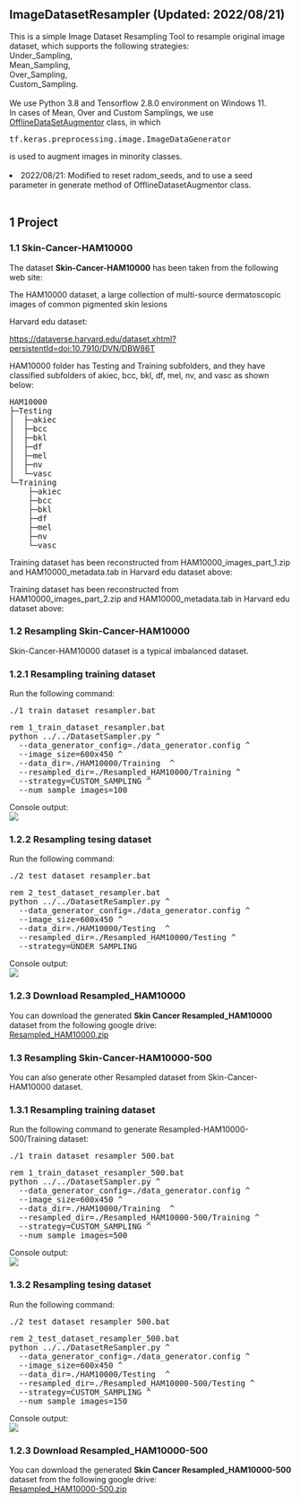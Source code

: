 <h2>
ImageDatasetResampler (Updated: 2022/08/21)
</h2>
This is a simple Image Dataset Resampling Tool to resample original
image dataset, which supports the following strategies:<br>
Under_Sampling,<br>
Mean_Sampling,<br> 
Over_Sampling,<br> 
Custom_Sampling.<br>
<br>
We use Python 3.8 and Tensorflow 2.8.0 environment on Windows 11.
<br>
In cases of Mean, Over and Custom Samplings, we use <a href="./OfflineDataSetAugmentor.py">OfflineDataSetAugmentor</a> class, in which
<pre>
tf.keras.preprocessing.image.ImageDataGenerator
</pre>
is used to augment images in minority classes.<br>
<br>
<li>
2022/08/21: Modified to reset radom_seeds, and to use a seed parameter 
 in generate method of OfflineDatasetAugmentor class.
</li>
<br>
<h2>
1 Project 
</h2>
<h3>
1.1 Skin-Cancer-HAM10000
</h3>
The dataset <b>Skin-Cancer-HAM10000</b> has been taken from the following web site:

The HAM10000 dataset, a large collection of multi-source dermatoscopic images of common pigmented skin lesions

Harvard edu dataset:

 https://dataverse.harvard.edu/dataset.xhtml?persistentId=doi:10.7910/DVN/DBW86T


HAM10000 folder has Testing and Training subfolders, and they have classified subfolders
of akiec, bcc, bkl, df, mel, nv, and vasc as shown below:

<pre>
HAM10000
├─Testing
│  ├─akiec
│  ├─bcc
│  ├─bkl
│  ├─df
│  ├─mel
│  ├─nv
│  └─vasc
└─Training
    ├─akiec
    ├─bcc
    ├─bkl
    ├─df
    ├─mel
    ├─nv
    └─vasc
</pre>
Training dataset has been reconstructed from 
  HAM10000_images_part_1.zip and HAM10000_metadata.tab in Harvard edu dataset above:


Training dataset has been reconstructed from 
  HAM10000_images_part_2.zip and HAM10000_metadata.tab in Harvard edu dataset above:


<h3>
1.2 Resampling Skin-Cancer-HAM10000
</h3>
Skin-Cancer-HAM10000 dataset is a typical imbalanced dataset.
<br>
<h3>
1.2.1 Resampling training dataset
</h3>
Run the following command:<br>
<pre>
./1_train_dataset_resampler.bat
</pre>
<pre>
rem 1_train_dataset_resampler.bat
python ../../DatasetSampler.py ^
  --data_generator_config=./data_generator.config ^
  --image_size=600x450 ^
  --data_dir=./HAM10000/Training  ^
  --resampled_dir=./Resampled_HAM10000/Training ^
  --strategy=CUSTOM_SAMPLING ^
  --num_sample_images=100
</pre>
Console output:<br>
<img src="./asset/train_dataset_resampling.png"  with="720" height="auto">
<br>
<h3>
1.2.2 Resampling tesing dataset
</h3>
Run the following command:<br>
<pre>
./2_test_dataset_resampler.bat
</pre>
<pre>
rem 2_test_dataset_resampler.bat
python ../../DatasetReSampler.py ^
  --data_generator_config=./data_generator.config ^
  --image_size=600x450 ^
  --data_dir=./HAM10000/Testing  ^
  --resampled_dir=./Resampled_HAM10000/Testing ^
  --strategy=UNDER_SAMPLING 
</pre>
Console output:<br>
<img src="./asset/test_dataset_resampling.png" with="720" height="auto">


<h3>
1.2.3 Download Resampled_HAM10000
</h3>
You can download the generated <b>Skin Cancer Resampled_HAM10000</b> dataset from the following google drive:<br>
 <a href="https://drive.google.com/file/d/1OqRiuFArflpw-8Anm2UV4EdyfS77ANTA/view?usp=sharing">Resampled_HAM10000.zip</a>

<!--
  -->
<h3>
1.3 Resampling Skin-Cancer-HAM10000-500
</h3>
You can also generate other Resampled dataset from Skin-Cancer-HAM10000 dataset.
<br>
<h3>
1.3.1 Resampling training dataset
</h3>
Run the following command to generate Resampled-HAM10000-500/Training dataset:<br>
<pre>
./1_train_dataset_resampler_500.bat
</pre>
<pre>
rem 1_train_dataset_resampler_500.bat
python ../../DatasetSampler.py ^
  --data_generator_config=./data_generator.config ^
  --image_size=600x450 ^
  --data_dir=./HAM10000/Training  ^
  --resampled_dir=./Resampled_HAM10000-500/Training ^
  --strategy=CUSTOM_SAMPLING ^
  --num_sample_images=500
</pre>
Console output:<br>
<img src="./asset/train_dataset_resampling_num_sample_image_500.png" with="720" height="auto">
<br>
<h3>
1.3.2 Resampling tesing dataset
</h3>
Run the following command:<br>
<pre>
./2_test_dataset_resampler_500.bat
</pre>
<pre>
rem 2_test_dataset_resampler_500.bat
python ../../DatasetReSampler.py ^
  --data_generator_config=./data_generator.config ^
  --image_size=600x450 ^
  --data_dir=./HAM10000/Testing  ^
  --resampled_dir=./Resampled_HAM10000-500/Testing ^
  --strategy=CUSTOM_SAMPLING ^
  --num_sample_images=150
</pre>
Console output:<br>
<img src="./asset/test_dataset_resampling_num_sample_image_500.png" with="720" height="auto">


<h3>
1.2.3 Download Resampled_HAM10000-500
</h3>
You can download the generated <b>Skin Cancer Resampled_HAM10000-500</b> dataset from the following google drive:<br>
<a href="https://drive.google.com/file/d/1YMiBacM_5kEn82z7nPy02hAf4Tko0cIG/view?usp=sharing">
Resampled_HAM10000-500.zip
</a>



